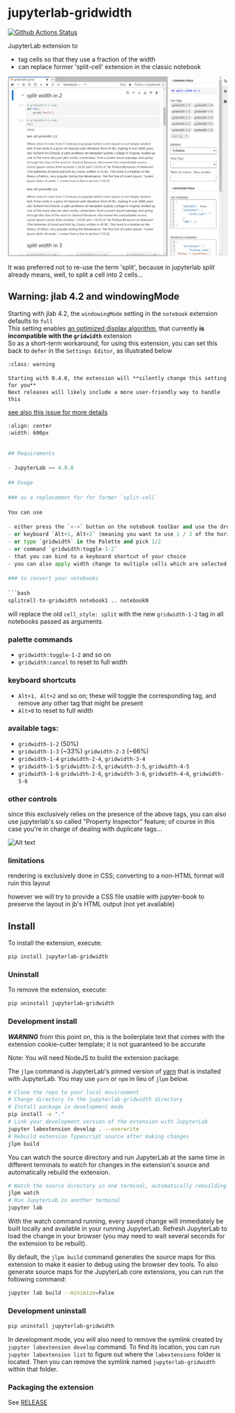 # jupyterlab-gridwidth

[![Github Actions Status](https://github.com/parmentelat/jupyterlab-gridwidth/workflows/Build/badge.svg)](https://github.com/parmentelat/jupyterlab-gridwidth/actions/workflows/build.yml)

JupyterLab extension to

- tag cells so that they use a fraction of the width
- can replace former 'split-cell' extension in the classic notebook

![Use case gif demo](README-use-case.gif)

It was preferred not to re-use the term 'split', because in jupyterlab _split_ already means, well, to split a cell into 2 cells...

## Warning: jlab 4.2 and windowingMode

Starting with jlab 4.2, the `windowingMode` setting in the `notebook` extension defaults to `full`  
This setting enables [an optimized display algorithm](https://jupyterlab.readthedocs.io/en/stable/developer/performance.html#windowed-list), that currently **is incompatible with the `gridwidth`** extension  
So as a short-term workaround, for using this extension, you can set this back to `defer` in the `Settings Editor`, as illustrated below

```{admonition} Important Note
:class: warning

Starting with 0.4.0, the extension will **silently change this setting for you**  
Next releases will likely include a more user-friendly way to handle this
```

[see also this issue for more details](https://github.com/parmentelat/jupyterlab-gridwidth/issues/16)

```{image} README-windowing-mode.png
:align: center
:width: 600px
```

```python

## Requirements

- JupyterLab >= 4.0.0

## Usage

### as a replacement for for former `split-cell`

You can use

- either press the `<->` button on the notebook toolbar and use the drop down list to perform cell width adjustment (shown in the demo gif above)
- or keyboard `Alt+1, Alt+2` (meaning you want to use 1 / 2 of the horizontal space)
- or type `gridwidth` in the Palette and pick 1/2
- or command `gridwidth:toggle-1-2`
- that you can bind to a keyboard shortcut of your choice
- you can also apply width change to multiple cells which are selected (use `shift + click` or `shift + up/down` to select)

### to convert your notebooks

```bash
splitcell-to-gridwidth notebook1 .. notebookN
```

will replace the old `cell_style: split` with the new `gridwidth-1-2` tag in all
notebooks passed as arguments

### palette commands

- `gridwidth:toggle-1-2` and so on
- `gridwidth:cancel` to reset to full width

### keyboard shortcuts

- `Alt+1, Alt+2` and so on; these will toggle the corresponding tag, and
  remove any other tag that might be present
- `Alt+0` to reset to full width

### available tags:

- `gridwidth-1-2` (50%)
- `gridwidth-1-3` (~33%) `gridwidth-2-3` (~66%)
- `gridwidth-1-4` `gridwidth-2-4`, `gridwidth-3-4`
- `gridwidth-1-5` `gridwidth-2-5`, `gridwidth-3-5`, `gridwidth-4-5`
- `gridwidth-1-6` `gridwidth-2-6`, `gridwidth-3-6`, `gridwidth-4-6`, `gridwidth-5-6`

### other controls

since this exclusively relies on the presence of the above tags, you can also
use jupyterlab's so called "Property Inspector" feature; of course in this case
you're in charge of dealing with duplicate tags...

![Alt text](README-property-inspector.png)

### limitations

rendering is exclusively done in CSS; converting to a non-HTML format will ruin
this layout

however we will try to provide a CSS file usable with jupyter-book to
preserve the layout in jb's HTML output (not yet available)

## Install

To install the extension, execute:

```bash
pip install jupyterlab-gridwidth
```

### Uninstall

To remove the extension, execute:

```bash
pip uninstall jupyterlab-gridwidth
```

### Development install

**_WARNING_** from this point on, this is the boilerplate text that comes with
the extension cookie-cutter template; it is not guaranteed to be accurate

Note: You will need NodeJS to build the extension package.

The `jlpm` command is JupyterLab's pinned version of
[yarn](https://yarnpkg.com/) that is installed with JupyterLab. You may use
`yarn` or `npm` in lieu of `jlpm` below.

```bash
# Clone the repo to your local environment
# Change directory to the jupyterlab-gridwidth directory
# Install package in development mode
pip install -e "."
# Link your development version of the extension with JupyterLab
jupyter labextension develop . --overwrite
# Rebuild extension Typescript source after making changes
jlpm build
```

You can watch the source directory and run JupyterLab at the same time in
different terminals to watch for changes in the extension's source and
automatically rebuild the extension.

```bash
# Watch the source directory in one terminal, automatically rebuilding when needed
jlpm watch
# Run JupyterLab in another terminal
jupyter lab
```

With the watch command running, every saved change will immediately be built
locally and available in your running JupyterLab. Refresh JupyterLab to load the
change in your browser (you may need to wait several seconds for the extension
to be rebuilt).

By default, the `jlpm build` command generates the source maps for this
extension to make it easier to debug using the browser dev tools. To also
generate source maps for the JupyterLab core extensions, you can run the
following command:

```bash
jupyter lab build --minimize=False
```

### Development uninstall

```bash
pip uninstall jupyterlab-gridwidth
```

In development mode, you will also need to remove the symlink created by
`jupyter labextension develop` command. To find its location, you can run
`jupyter labextension list` to figure out where the `labextensions` folder is
located. Then you can remove the symlink named `jupyterlab-gridwidth` within
that folder.

### Packaging the extension

See [RELEASE](RELEASE.md)
